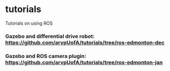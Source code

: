 # tutorials
Tutorials on using ROS 

### Gazebo and differential drive robot: https://github.com/arvpUofA/tutorials/tree/ros-edmonton-dec

### Gazebo and ROS camera plugin: https://github.com/arvpUofA/tutorials/tree/ros-edmonton-jan
